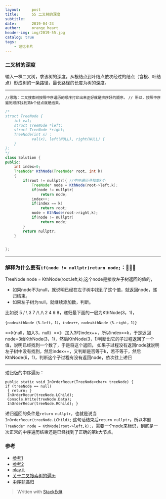 ```yaml
---
layout:     post
title:      55 二叉树的深度
subtitle:  
date:       2019-04-23
author:     orange_heart
header-img: img/2019-55.jpg
catalog: true
tags:
    - 记忆卡片
---
```


###   二叉树的深度

输入一棵二叉树，求该树的深度。从根结点到叶结点依次经过的结点（含根、叶结点）形成树的一条路径，最长路径的长度为树的深度。

-----------

`//思路：二叉搜索树按照中序遍历的顺序打印出来正好就是排序好的顺序。`
`// 所以，按照中序遍历顺序找到第k个结点就是结果。`

```java
/*
struct TreeNode {
    int val;
    struct TreeNode *left;
    struct TreeNode *right;
    TreeNode(int x) :
            val(x), left(NULL), right(NULL) {
    }
};
*/
class Solution {
public:
    int index=0;
    TreeNode* KthNode(TreeNode* root, int k)
    {
        if(root != nullptr){ //中序遍历寻找第k个
            TreeNode* node = KthNode(root->left,k);
            if(node != nullptr)
                return node;
            index++;
            if(index == k)
                return root;
            node = KthNode(root->right,k);
            if(node != nullptr)
                return node;
        }
        return nullptr;
    }

    
};
```
--------------------------------------
### 解释为什么要有`if(node != nullptr)return node;`：🧐🧐🧐

TreeNode node = KthNode(root.left,k);这个node是接收左子树返回的值的，
- 如果node不为null，就说明已经在左子树中找到了这个值，就返回node，递归结束。
- 如果左子树为null，就继续添加数，判断。  

比如说 5 / \ 3 7 /\ /\ 2 4 6 8，递归最下面的一层为KthNode(3，1)，

    {node=kthNode（3.left，1），index++，node=kthNode（3.right，1）}

==》（null，加入3，null）==》
加入3时index++，所以index==k，于是返回node=3给KthNode(3，1)，然后KthNode(3，1)判断出它的子过程返回了一个值，说明已经找到一个数了，于是将这个返回，
如果子过程没有返回node就说明左子树中没有找到，然后index++，又判断是否等于k，若不等于，然后KthNode(6，1)，判断这个子过程有没有返回node，依次往上递归



---------------------
递归版的中序遍历：

    public static void InOrderRecur(TreeNode<char> treeNode) { 
    if (treeNode == null)
     { return; } 
     InOrderRecur(treeNode.LChild); 
     Console.Write(treeNode.Data); 
     InOrderRecur(treeNode.RChild); }

递归返回的条件是`return nullptr`，也就是说当`InOrderRecur(treeNode.LChild);` 这句话结束后`return nullptr`，所以本题`TreeNode* node = KthNode(root->left,k);`，需要一个node来标识，到底是一次正常的中序遍历结束还是已经找到了正确的第k大节点。



### 参考

- [参考1](https://github.com/zhedahht/CodingInterviewChinese2)
- [参考2](https://github.com/gatieme/CodingInterviews)
- [play it](https://www.nowcoder.com/practice/ef068f602dde4d28aab2b210e859150a?tpId=13&tqId=11215&tPage=4&rp=1&ru=/ta/coding-interviews&qru=/ta/coding-interviews/question-ranking)
- [关于二叉搜索树的遍历](https://www.cnblogs.com/songwenjie/p/8955856.html)
- [中序非递归](https://blog.csdn.net/qq_28081081/article/details/80887438)



> Written with [StackEdit](https://stackedit.io/).

<head>
    <script src="https://cdn.mathjax.org/mathjax/latest/MathJax.js?config=TeX-AMS-MML_HTMLorMML" type="text/javascript"></script>
    <script type="text/x-mathjax-config">
        MathJax.Hub.Config({
            tex2jax: {
            skipTags: ['script', 'noscript', 'style', 'textarea', 'pre'],
            inlineMath: [['$','$']]
            }
        });
    </script>
</head>
<!--stackedit_data:
eyJoaXN0b3J5IjpbLTkzNDQ4NTc5OCwtNTYyNzQ3NzE3XX0=
-->